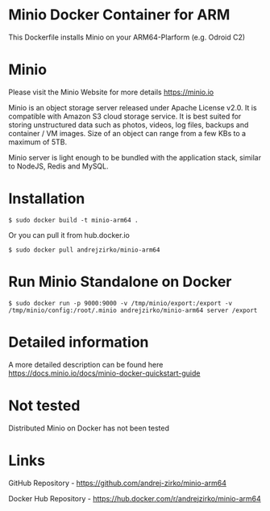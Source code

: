 # Minio Docker Container for ARM
This Dockerfile installs Minio on your ARM64-Plarform (e.g. Odroid C2)

# Minio
Please visit the Minio Website for more details https://minio.io

Minio is an object storage server released under Apache License v2.0. It is compatible with Amazon S3 cloud storage service. It is best suited for storing unstructured data such as photos, videos, log files, backups and container / VM images. Size of an object can range from a few KBs to a maximum of 5TB.

Minio server is light enough to be bundled with the application stack, similar to NodeJS, Redis and MySQL.

# Installation
```
$ sudo docker build -t minio-arm64 .
```

Or you can pull it from hub.docker.io
```
$ sudo docker pull andrejzirko/minio-arm64
```

# Run Minio Standalone on Docker
```
$ sudo docker run -p 9000:9000 -v /tmp/minio/export:/export -v /tmp/minio/config:/root/.minio andrejzirko/minio-arm64 server /export
```

# Detailed information
A more detailed description can be found here https://docs.minio.io/docs/minio-docker-quickstart-guide

# Not tested
Distributed Minio on Docker has not been tested

# Links
GitHub Repository - https://github.com/andrej-zirko/minio-arm64

Docker Hub Repository - https://hub.docker.com/r/andrejzirko/minio-arm64
